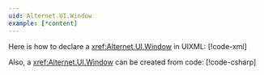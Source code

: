 ```yaml
---
uid: Alternet.UI.Window
example: [*content]
---
```


Here is how to declare a <xref:Alternet.UI.Window> in UIXML:
[!code-xml[](../../../Source/Samples/ApiDocDll/AllWindows/WindowWindow.uixml#CreateUixmlDeclaration)]

Also, a <xref:Alternet.UI.Window> can be created from code:
[!code-csharp[](../../../Source/Samples/ApiDocDll/AllWindows/WindowWindow.uixml.cs#WindowCSharpCreation)]
